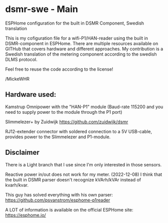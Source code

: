 # dsmr-swe - Main
ESPHome configuration for the built in DSMR Component, Swedish translation

This is my cofiguration file for a wifi-P1/HAN-reader using the built in DSMR-component in ESPHome. 
There are multiple resources available on GITHub that covers hardware and different approaches. My contribution is a Swedish translation of the metering component according to the swedish DLMS protocol.

Feel free to reuse the code according to the license!

/MickeWHR

## Hardware used:
Kamstrup Omnipower with the "HAN-P1" module
(Baud-rate 115200 and you need to supply power to the module through the P1 port)

Slimmelezer+ by Zuidwijk
https://github.com/zuidwijk/dsmr

RJ12-extender connector with soldered connection to a 5V USB-cable, provides power to the Slimmelezer and P1-module.

## Disclaimer
There is a Light branch that I use since I'm only interested in those sensors.

Reactive power in/out does not work for my meter. (2022-12-08) I think that the built in DSMR parser doesn't recognize kVArh/kVAr instead of kvarh/kvar.

This guy has solved everything with his own parser:
https://github.com/psvanstrom/esphome-p1reader

A LOT of information is available on the official ESPHome site:
https://esphome.io/
